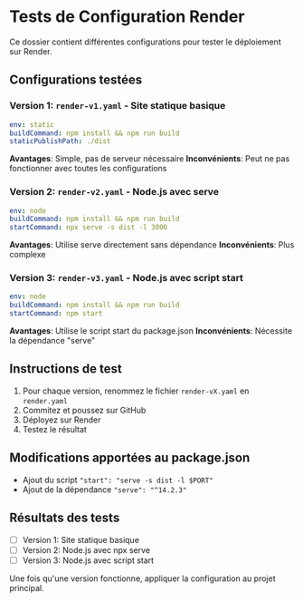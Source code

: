 # Tests de Configuration Render

Ce dossier contient différentes configurations pour tester le déploiement sur Render.

## Configurations testées

### Version 1: `render-v1.yaml` - Site statique basique
```yaml
env: static
buildCommand: npm install && npm run build
staticPublishPath: ./dist
```
**Avantages**: Simple, pas de serveur nécessaire
**Inconvénients**: Peut ne pas fonctionner avec toutes les configurations

### Version 2: `render-v2.yaml` - Node.js avec serve
```yaml
env: node
buildCommand: npm install && npm run build
startCommand: npx serve -s dist -l 3000
```
**Avantages**: Utilise serve directement sans dépendance
**Inconvénients**: Plus complexe

### Version 3: `render-v3.yaml` - Node.js avec script start
```yaml
env: node
buildCommand: npm install && npm run build
startCommand: npm start
```
**Avantages**: Utilise le script start du package.json
**Inconvénients**: Nécessite la dépendance "serve"

## Instructions de test

1. Pour chaque version, renommez le fichier `render-vX.yaml` en `render.yaml`
2. Commitez et poussez sur GitHub
3. Déployez sur Render
4. Testez le résultat

## Modifications apportées au package.json

- Ajout du script `"start": "serve -s dist -l $PORT"`
- Ajout de la dépendance `"serve": "^14.2.3"`

## Résultats des tests

- [ ] Version 1: Site statique basique
- [ ] Version 2: Node.js avec npx serve
- [ ] Version 3: Node.js avec script start

Une fois qu'une version fonctionne, appliquer la configuration au projet principal.
